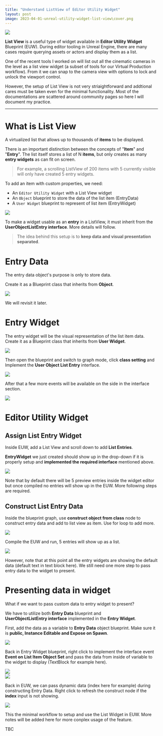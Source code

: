 ```yaml
---
title: "Understand ListView of Editor Utility Widget"
layout: post
image: 2023-04-01-unreal-utility-widget-list-view\cover.png
---
```


<img src="{{ site.url }}/images\2023-04-01-unreal-utility-widget-list-view\cover.png" style="display:block; margin:auto;">

**List View** is a useful type of widget available in **Editor Utility Widget** Blueprint (EUW). During editor tooling in Unreal Engine, there are many cases require querying assets or actors and display them as a list. 

One of the recent tools I worked on will list out all the cinematic cameras in the level as a list view widget (a subset of tools for our Virtual Production workflow). From it we can snap to the camera view with options to lock and unlock the viewport control. 

However, the setup of List View is not very striaightforward and addtional cares must be taken even for the minimal functionality. Most of the documentations are scattered around community pages so here I will document my practice.

---

# What is List View

A virtualized list that allows up to thousands of **items** to be displayed.

There is an important distinction between the concepts of "**Item**" and "**Entry**". The list itself stores a list of N **items**, but only creates as many **entry widgets** as can fit on screen.

> For example, a scrolling ListView of 200 items with 5 currently visible will only have created 5 entry widgets.

To add an item with custom properties, we need:

- An ```Editor Utility Widget``` with a List View widget
- An ```Object``` blueprint to store the data of the list item (EntryData)
- A ```User Widget``` blueprint to represent of list item (EntryWidget)

<img src="{{ site.url }}/images\2023-04-01-unreal-utility-widget-list-view\Screenshot_4.png" style="display:block; margin:auto;">

To make a widget usable as an **entry** in a ListView, it must inherit from the **UserObjectListEntry interface**. More details will follow.

> The idea behind this setup is to **keep data and visual presentation separated**.

# Entry Data

The entry data object's purpose is only to store data. 

Create it as a Blueprint class that inherits from **Object**.

<img src="{{ site.url }}/images\2023-04-01-unreal-utility-widget-list-view\Screenshot_5_0.png" style="display:block; margin:auto;">

We will revisit it later.

# Entry Widget

The entry widget will be the visual representation of the list item data. Create it as a Blueprint class that inherits from **User Widget**.

<img src="{{ site.url }}/images\2023-04-01-unreal-utility-widget-list-view\Screenshot_5.png" style="display:block; margin:auto;">

Then open the blueprint and switch to graph mode, click **class setting** and Implement the **User Object List Entry** interface.

<img src="{{ site.url }}/images\2023-04-01-unreal-utility-widget-list-view\Screenshot_3.png" style="display:block; margin:auto;">

After that a few more events will be available on the side in the interface section.

<img src="{{ site.url }}/images\2023-04-01-unreal-utility-widget-list-view\Screenshot_7.png" style="display:block; margin:auto;">

# Editor Utility Widget

## Assign List Entry Widget

Inside EUW, add a List View and scroll down to add **List Entries**.

**EntryWidget** we just created should show up in the drop-down if it is properly setup and **implemented the required interface** mentioned above.

<img src="{{ site.url }}/images\2023-04-01-unreal-utility-widget-list-view\Screenshot_9.png" style="display:block; margin:auto;">

Note that by default there will be 5 preview entries inside the widget editor but once compiled no entries will show up in the EUW. More following steps are required.

## Construct List Entry Data

Inside the blueprint graph, use **construct object from class** node to construct entry data and add to list view as item. Use for loop to add more.

<img src="{{ site.url }}/images\2023-04-01-unreal-utility-widget-list-view\Screenshot_12_1.png" style="display:block; margin:auto;">

Compile the EUW and run, 5 entries will show up as a list.

<img src="{{ site.url }}/images\2023-04-01-unreal-utility-widget-list-view\Screenshot_14.png" style="display:block; margin:auto;">

However, note that at this point all the entry widgets are showing the default data (default text in text block here). We still need one more step to pass entry data to the widget to present.

# Presenting data in widget

What if we want to pass custom data to entry widget to present?

We have to utilize both **Entry Data** blueprint and  
**UserObjectListEntry interface** implemented in the **Entry Widget**.

First, add the data as a variable to **Entry Data** object blueprint. Make sure it is **public, Instance Editable and Expose on Spawn**.

<img src="{{ site.url }}/images\2023-04-01-unreal-utility-widget-list-view\Screenshot_10.png" style="display:block; margin:auto;">

Back in Entry Widget blueprint, right click to implement the interface event **Event on List Item Object Set** and pass the data from inside of variable to the widget to display (TextBlock for example here).

<img src="{{ site.url }}/images\2023-04-01-unreal-utility-widget-list-view\Screenshot_8.png" style="display:block; margin:auto;">

<img src="{{ site.url }}/images\2023-04-01-unreal-utility-widget-list-view\Screenshot_11.png" style="display:block; margin:auto;">

Back in EUW, we can pass dynamic data (index here for example) during constructing Entry Data. Right click to refresh the construct node if the **index** input is not showing.

<img src="{{ site.url }}/images\2023-04-01-unreal-utility-widget-list-view\Screenshot_13.png" style="display:block; margin:auto;">

This the minimal workflow to setup and use the List Widget in EUW. More notes will be added here for more conplex usage of the feature.

TBC